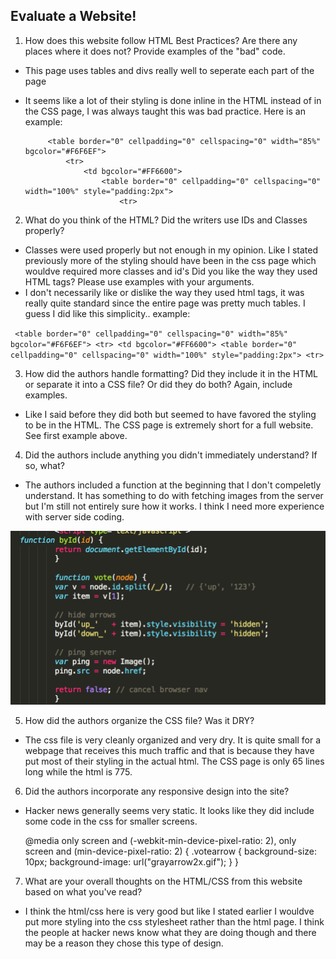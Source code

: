 ## Evaluate a Website! 
 
1) How does this website follow HTML Best Practices? Are there any places where 
it does not?  Provide examples of the "bad" code.
 - This page uses tables and divs really well to seperate each part of the page
 - It seems like a lot of their styling is done inline in the HTML instead of in the CSS page, I was always taught this was bad practice.  Here is an example:
 
            <table border="0" cellpadding="0" cellspacing="0" width="85%" bgcolor="#F6F6EF">
                <tr>
                    <td bgcolor="#FF6600">
                        <table border="0" cellpadding="0" cellspacing="0" width="100%" style="padding:2px">
                            <tr>
2) What do you think of the HTML? Did the writers use IDs and Classes properly? 
 
 - Classes were used properly but not enough in my opinion. Like I stated previously more of the styling should have been in the css page which wouldve required more classes and id's
Did you like the way they used HTML tags?  Please use examples with your arguments.
 - I don't necessarily like or dislike the way they used html tags, it was really quite standard since the entire page was pretty much tables.  I guess I did like this simplicity.. example:
 
 ` <table border="0" cellpadding="0" cellspacing="0" width="85%" bgcolor="#F6F6EF">
                <tr>
                    <td bgcolor="#FF6600">
                        <table border="0" cellpadding="0" cellspacing="0" width="100%" style="padding:2px">
                            <tr>`

3) How did the authors handle formatting? Did they include it in the HTML or 
separate it into a CSS file? Or did they do both?  Again, include examples.
 
 - Like I said before they did both but seemed to have favored the styling to be in the HTML.  The CSS page is extremely short for a full website.  See first example above.


4) Did the authors include anything you didn't immediately understand? 
If so, what?

- The authors included a function at the beginning that I don't compeletly understand.  It has something to do with fetching images from the server but I'm still not entirely sure how it works.  I think I need more experience with server side coding.
 
 ![image](function.jpg)
 
5) How did the authors organize the CSS file? Was it DRY?
 
 - The css file is very cleanly organized and very dry.  It is quite small for a webpage that receives this much traffic and that is because they have put most of their styling in the actual html.  The CSS page is only 65 lines long while the html is 775.
 
6) Did the authors incorporate any responsive design into the site?

- Hacker news generally seems very static.  It looks like they did include some code in the css for smaller screens.
	
	 @media only screen and (-webkit-min-device-pixel-ratio: 2), only screen and (min-device-pixel-ratio: 2) {
  .votearrow { background-size: 10px; background-image: url("grayarrow2x.gif"); }
}

 
7) What are your overall thoughts on the HTML/CSS from this website based on 
what you've read?

- I think the html/css here is very good but like I stated earlier I wouldve put more styling into the css stylesheet rather than the html page. I think the people at hacker news know what they are doing though and there may be a reason they chose this type of design.
